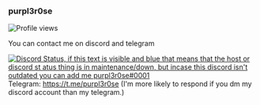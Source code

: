 ### purpl3r0se
![Profile views](https://komarev.com/ghpvc/?username=purpl3r0se)

You can contact me on discord and telegram  

[![Discord Status, if this text is visible and blue that means that the host or discord st  atus thing is in maintenance/down, but incase this discord isn't outdated you can add me purpl3r0se#0001](https://discord.c99.nl/widget/theme-1/935524992647573514.png)](https://discord.c99.nl/)  
Telegram: https://t.me/purpl3r0se (I'm more likely to respond if you dm my discord account than my telegram.)
